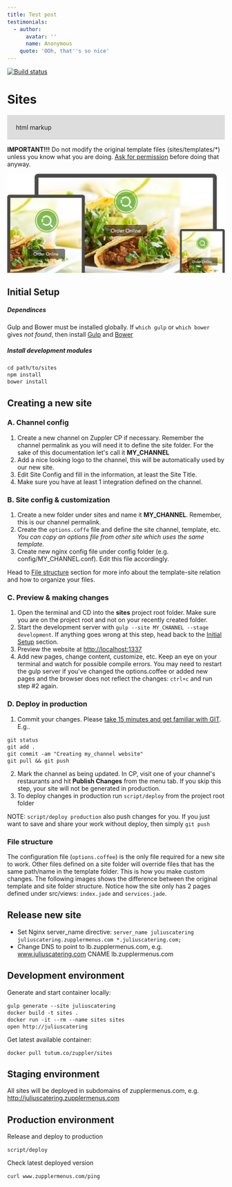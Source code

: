 ```yaml
---
title: Test post
testimonials:
  - author:
      avatar: ''
      name: Anonymous
    quote: 'OOh, that''s so nice'
---
```

[![Build status](https://badge.buildbox.io/1a9ff722ce0871feeaa718426d59c9e86b03c26704b2b346d7.svg)](https://buildbox.io/zuppler/sites)

# Sites

<div style="background:#ddd; padding: 20px">html markup</div>

**IMPORTANT!!!** Do not modify the original template files (sites/templates/*) unless you know what you are doing. [Ask for permission](mailto:bogdan.silivestru@zuppler.com) before doing that anyway.

![null](/media_folder/blt.png)

## Initial Setup

##### Dependinces

Gulp and Bower must be installed globally. If `which gulp` or `which bower` gives _not found_, then install [Gulp](https://github.com/gulpjs/gulp/blob/master/docs/getting-started.md) and [Bower](http://bower.io/#install-bower)

##### Install development modules

```
cd path/to/sites
npm install
bower install
```

## Creating a new site

### A. Channel config

1. Create a new channel on Zuppler CP if necessary. Remember the channel permalink as you will need it to define the site folder. For the sake of this documentation let's call it **MY_CHANNEL**
2. Add a nice looking logo to the channel, this will be automatically used by our new site.
3. Edit Site Config and fill in the information, at least the Site Title.
4. Make sure you have at least 1 integration defined on the channel.

### B. Site config & customization

1. Create a new folder under sites and name it **MY_CHANNEL**. Remember, this is our channel permalink.
2. Create the `options.coffe` file and define the site channel, template, etc. _You can copy an options file from other site which uses the same template._
3. Create new nginx config file under config folder (e.g. config/MY_CHANNEL.conf). Edit this file accordingly.

Head to [File structure](#file-structure) section for more info about the template-site relation and how to organize your files.

### C. Preview & making changes

1. Open the terminal and CD into the **sites** project root folder. Make sure you are on the project root and not on your recently created folder.
2. Start the development server with `gulp --site MY_CHANNEL --stage development`. If anything goes wrong at this step, head back to the [Initial Setup](#initial-setup) section.
3. Preview the website at <http://localhost:1337>
4. Add new pages, change content, customize, etc. Keep an eye on your terminal and watch for possible compile errors. You may need to restart the gulp server if you've changed the options.coffee or added new pages and the browser does not reflect the changes: `ctrl+c` and run step #2 again.

### D. Deploy in production

1. Commit your changes. Please [take 15 minutes and get familiar with GIT](https://try.github.io). E.g..


```
git status
git add .
git commit -am "Creating my_channel website"
git pull && git push
```

2. Mark the channel as being updated. In CP, visit one of your channel's restaurants and hit **Publish Changes** from the menu tab. If you skip this step, your site will not be generated in production.
3. To deploy changes in production run `script/deploy` from the project root folder

NOTE: `script/deploy production` also push changes for you. If you just want to save and share your work without deploy, then simply `git push`

### File structure

The configuration file (`options.coffee`) is the only file required for a new site to work. Other files defined on a site folder will override files that has the same path/name in the template folder. This is how you make custom changes.
The following images shows the difference between the original template and site folder structure. Notice how the site only has 2 pages defined under src/views: `index.jade` and `services.jade`.

## Release new site

* Set Nginx server_name directive:
  `server_name juliuscatering juliuscatering.zupplermenus.com *.juliuscatering.com;`
* Change DNS to point to lb.zupplermenus.com, e.g. www.juliuscatering.com CNAME lb.zupplermenus.com

## Development environment

Generate and start container locally:

```shell
gulp generate --site juliuscatering
docker build -t sites .
docker run -it --rm --name sites sites
open http://juliuscatering
```

Get latest available container:

```shell
docker pull tutum.co/zuppler/sites
```

## Staging environment

All sites will be deployed in subdomains of zupplermenus.com, e.g. http://juliuscatering.zupplermenus.com

## Production environment

Release and deploy to production

```shell
script/deploy
```

Check latest deployed version

```shell
curl www.zupplermenus.com/ping
```
